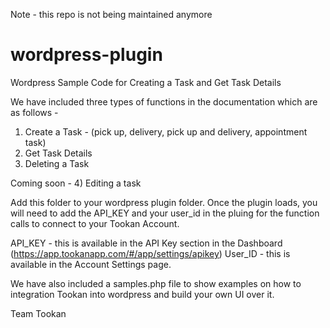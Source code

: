 Note - this repo is not being maintained anymore


# wordpress-plugin

Wordpress Sample Code for Creating a Task and Get Task Details

We have included three types of functions in the documentation which are as follows -

1) Create a Task - (pick up, delivery, pick up and delivery, appointment task)<br>
2) Get Task Details<br>
3) Deleting a Task<br>

Coming soon -
4) Editing a task

Add this folder to your wordpress plugin folder. Once the plugin loads, you will need to add the
API_KEY and your user_id in the pluing for the function calls to connect to your Tookan Account.

API_KEY - this is available in the API Key section in the Dashboard (https://app.tookanapp.com/#/app/settings/apikey)
User_ID - this is available in the Account Settings page.

We have also included a samples.php file to show examples on how to integration Tookan into wordpress and build your own UI over it.

Team Tookan
